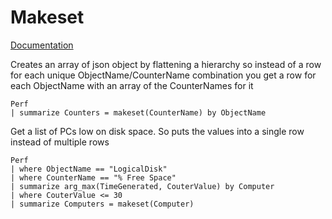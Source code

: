 # Makeset

[Documentation](https://kusto.azurewebsites.net/docs/query/makeset-aggfunction.html)

Creates an array of json object by flattening a hierarchy so instead of a row for each unique ObjectName/CounterName combination you get a row for each ObjectName with an array of the CounterNames for it

    Perf  
    | summarize Counters = makeset(CounterName) by ObjectName

Get a list of PCs low on disk space. So puts the values into a single row instead of multiple rows

    Perf  
    | where ObjectName == "LogicalDisk"  
    | where CounterName == "% Free Space"  
    | summarize arg_max(TimeGenerated, CouterValue) by Computer  
    | where CouterValue <= 30  
    | summarize Computers = makeset(Computer)